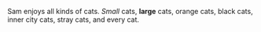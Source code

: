 Sam enjoys all kinds of cats. *Small* cats, **large** cats, orange cats, black cats, inner city cats, stray cats, and every cat.  
